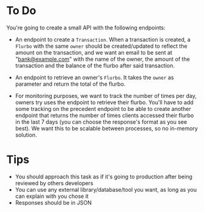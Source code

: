 # To Do

You're going to create a small API with the following endpoints:

* An endpoint to create a `Transaction`. When a transaction is created, a `Flurbo` with the same `owner` should be created/updated to reflect the amount on the transaction, and we want an email to be sent at "bank@example.com" with the name of the owner, the amount of the transaction and the balance of the flurbo after said transaction.

* An endpoint to retrieve an owner's `Flurbo`. It takes the `owner` as parameter and return the total of the flurbo.

* For monitoring purposes, we want to track the number of times per day, owners try uses the endpoint to retrieve their flurbo. You'll have to add some tracking on the precedent endpoint to be able to create another endpoint that returns the number of times clients accessed their flurbo in the last 7 days (you can choose the response's format as you see best). We want this to be scalable between processes, so no in-memory solution.

# Tips

* You should approach this task as if it's going to production after being reviewed by others developers
* You can use any external library/database/tool you want, as long as you can explain with you chose it
* Responses should be in JSON
